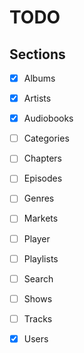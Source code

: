 # TODO

## Sections

- [x] Albums
- [x] Artists
- [x] Audiobooks
- [ ] Categories
- [ ] Chapters
- [ ] Episodes
- [ ] Genres
- [ ] Markets
- [ ] Player
- [ ] Playlists
- [ ] Search
- [ ] Shows
- [ ] Tracks
- [x] Users

